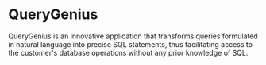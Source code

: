 # QueryGenius
QueryGenius is an innovative application that transforms queries formulated in natural language into precise SQL statements, thus facilitating access to the customer's database operations without any prior knowledge of SQL.

